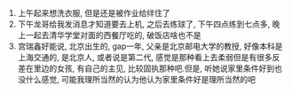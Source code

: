 1. 上午起来想洗衣服, 但是还是被作业给绊住了
2. 下午龙哥给我发消息才知道要去上机, 之后去练球了, 下午四点练到七点多, 晚上一起去清华学堂对面的西餐厅吃的, 破饭店啥也不是
3. 宫瑞鑫好能说, 北京出生的, gap一年, 父亲是北京邮电大学的教授, 好像本科是上海交通的, 是北京人, 或者说是第二代, 感觉是那种看上去柔弱但是有很多反差在里边的女孩, 有自己的主见, 比较固执那种吧.但是, 听她说家里条件好到也没什么感觉, 可能我理所当然的认为他认为家里条件好是理所当然的吧